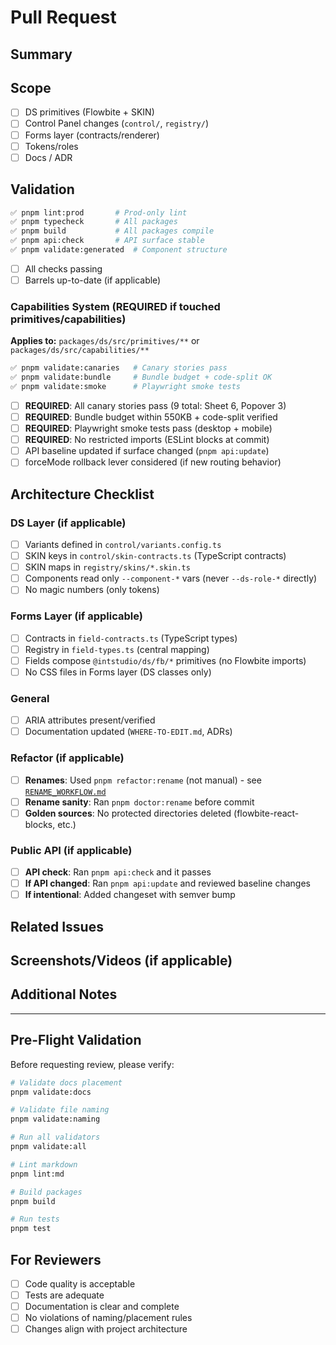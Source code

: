 # Pull Request

## Summary

<!-- 1-3 lines: what changed and why -->

## Scope

- [ ] DS primitives (Flowbite + SKIN)
- [ ] Control Panel changes (`control/`, `registry/`)
- [ ] Forms layer (contracts/renderer)
- [ ] Tokens/roles
- [ ] Docs / ADR

## Validation

```bash
✅ pnpm lint:prod       # Prod-only lint
✅ pnpm typecheck       # All packages
✅ pnpm build           # All packages compile
✅ pnpm api:check       # API surface stable
✅ pnpm validate:generated  # Component structure
```

- [ ] All checks passing
- [ ] Barrels up-to-date (if applicable)

### Capabilities System (REQUIRED if touched primitives/capabilities)

**Applies to:** `packages/ds/src/primitives/**` or `packages/ds/src/capabilities/**`

```bash
✅ pnpm validate:canaries   # Canary stories pass
✅ pnpm validate:bundle     # Bundle budget + code-split OK
✅ pnpm validate:smoke      # Playwright smoke tests
```

- [ ] **REQUIRED**: All canary stories pass (9 total: Sheet 6, Popover 3)
- [ ] **REQUIRED**: Bundle budget within 550KB + code-split verified
- [ ] **REQUIRED**: Playwright smoke tests pass (desktop + mobile)
- [ ] **REQUIRED**: No restricted imports (ESLint blocks at commit)
- [ ] API baseline updated if surface changed (`pnpm api:update`)
- [ ] forceMode rollback lever considered (if new routing behavior)

## Architecture Checklist

### DS Layer (if applicable)

- [ ] Variants defined in `control/variants.config.ts`
- [ ] SKIN keys in `control/skin-contracts.ts` (TypeScript contracts)
- [ ] SKIN maps in `registry/skins/*.skin.ts`
- [ ] Components read only `--component-*` vars (never `--ds-role-*` directly)
- [ ] No magic numbers (only tokens)

### Forms Layer (if applicable)

- [ ] Contracts in `field-contracts.ts` (TypeScript types)
- [ ] Registry in `field-types.ts` (central mapping)
- [ ] Fields compose `@intstudio/ds/fb/*` primitives (no Flowbite imports)
- [ ] No CSS files in Forms layer (DS classes only)

### General

- [ ] ARIA attributes present/verified
- [ ] Documentation updated (`WHERE-TO-EDIT.md`, ADRs)

### Refactor (if applicable)

- [ ] **Renames**: Used `pnpm refactor:rename` (not manual) - see [`RENAME_WORKFLOW.md`](../../docs/handbook/RENAME_WORKFLOW.md)
- [ ] **Rename sanity**: Ran `pnpm doctor:rename` before commit
- [ ] **Golden sources**: No protected directories deleted (flowbite-react-blocks, etc.)

### Public API (if applicable)

- [ ] **API check**: Ran `pnpm api:check` and it passes
- [ ] **If API changed**: Ran `pnpm api:update` and reviewed baseline changes
- [ ] **If intentional**: Added changeset with semver bump

## Related Issues

<!-- Link to related issues, e.g., "Fixes #123" or "Relates to #456" -->

## Screenshots/Videos (if applicable)

<!-- Add screenshots or videos to demonstrate changes -->

## Additional Notes

<!-- Any additional context or notes for reviewers -->

---

## Pre-Flight Validation

Before requesting review, please verify:

```bash
# Validate docs placement
pnpm validate:docs

# Validate file naming
pnpm validate:naming

# Run all validators
pnpm validate:all

# Lint markdown
pnpm lint:md

# Build packages
pnpm build

# Run tests
pnpm test
```

## For Reviewers

- [ ] Code quality is acceptable
- [ ] Tests are adequate
- [ ] Documentation is clear and complete
- [ ] No violations of naming/placement rules
- [ ] Changes align with project architecture
